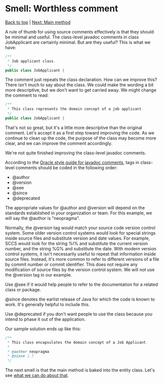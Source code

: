 # Smell: Worthless comment

[Back to top](notes/notes.md) | [Next: Main method](notes-main.md)

A rule of thumb for using source comments effectively is that they should be minimal and useful. The class-level javadoc comments in class JobApplicant are certainly minimal. But are they useful? This is what we have:

```java
/**
 * Job applicant class.
 */
public class JobApplicant {
```

The comment just repeats the class declaration. How can we improve this? There isn't much to say about the class. We could make the wording a bit more descriptive, but we don't want to get carried away. We might change the comment to read:

```java
/**
 * This class represents the domain concept of a job applicant. 
 */
public class JobApplicant {
```

That's not so great, but it's a little more descriptive than the original comment. Let's accept it as a first step toward improving the code. As we continue to clean up the code, the purpose of the class may become more clear, and we can improve the comment accordingly.

We're not quite finished improving the class-level javadoc comments.

According to the [Oracle style guide for javadoc comments](http://www.oracle.com/technetwork/java/javase/documentation/index-137868.html#styleguide), tags in class-level comments should be coded in the following order:

- @author
- @version
- @see
- @since
- @deprecated

The appropriate values for @author and @version will depend on the standards established in your organization or team. For this example, we will say the @author is "neopragma". 

Normally, the @version tag would match your source code version control system. Some older version control systems would look for special strings inside source files and substitute version and date values. For example, SCCS would look for the string %I% and substitute the current version number, and the string %G% and substitute the date. With modern version control systems, it isn't necessarily useful to repeat that information inside source files. Instead, it's more common to refer to different versions of a file by commit number or commit identifier. This does not require any modification of source files by the version control system. We will not use the @version tag in our example.

Use @see if it would help people to refer to the documentation for a related class or package.

@since denotes the earlist release of Java for which the code is known to work. It's generally helpful to include this.

Use @deprecated if you don't want people to use the class because you intend to phase it out of the application.

Our sample solution ends up like this:

```java
/**
 * This class encapsulates the domain concept of a Job Applicant.
 *
 * @author neopragma
 * @since 1.7
 */
```

The next smell is that the main method is baked into the entity class. Let's see [what we can do about that](notes-main.md).

